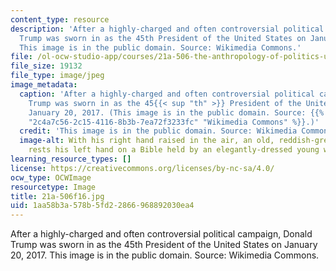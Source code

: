 ```yaml
---
content_type: resource
description: 'After a highly-charged and often controversial political campaign, Donald
  Trump was sworn in as the 45th President of the United States on January 20, 2017.
  This image is in the public domain. Source: Wikimedia Commons.'
file: /ol-ocw-studio-app/courses/21a-506-the-anthropology-of-politics-u-s-presidential-election-edition-fall-2016/1aa58b3a578b5fd22866968892030ea4_21a-506f16.jpg
file_size: 19132
file_type: image/jpeg
image_metadata:
  caption: 'After a highly-charged and often controversial political campaign, Donald
    Trump was sworn in as the 45{{< sup "th" >}} President of the United States on
    January 20, 2017. (This image is in the public domain. Source: {{% resource_link
    "2c4a7c56-2c15-4116-8b3b-7ea72f3233fc" "Wikimedia Commons" %}}.)'
  credit: 'This image is in the public domain. Source: Wikimedia Commons.'
  image-alt: With his right hand raised in the air, an old, reddish-grey haired man
    rests his left hand on a Bible held by an elegantly-dressed young woman.
learning_resource_types: []
license: https://creativecommons.org/licenses/by-nc-sa/4.0/
ocw_type: OCWImage
resourcetype: Image
title: 21a-506f16.jpg
uid: 1aa58b3a-578b-5fd2-2866-968892030ea4
---
```

After a highly-charged and often controversial political campaign, Donald Trump was sworn in as the 45th President of the United States on January 20, 2017. This image is in the public domain. Source: Wikimedia Commons.